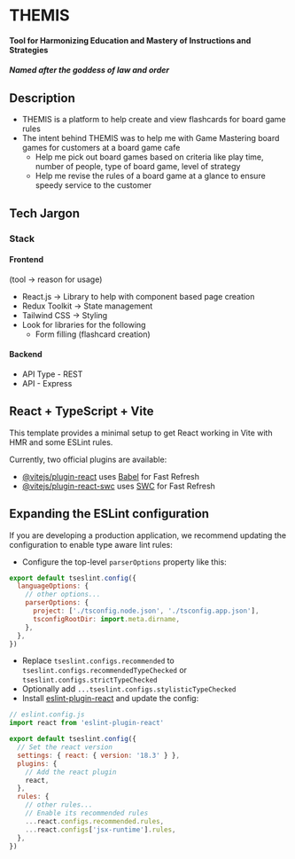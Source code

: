 # THEMIS
#### Tool for Harmonizing Education and Mastery of Instructions and Strategies
##### Named after the goddess of law and order

## Description
- THEMIS is a platform to help create and view flashcards for board game rules
- The intent behind THEMIS was to help me with Game Mastering board games for customers at a board game cafe
    - Help me pick out board games based on criteria like play time, number of people, type of board game, level of strategy
    - Help me revise the rules of a board game at a glance to ensure speedy service to the customer


## Tech Jargon

### Stack
#### Frontend
(tool -> reason for usage)
- React.js -> Library to help with component based page creation
- Redux Toolkit -> State management
- Tailwind CSS -> Styling
- Look for libraries for the following
    - Form filling (flashcard creation)

#### Backend
- API Type - REST
- API - Express


## React + TypeScript + Vite

This template provides a minimal setup to get React working in Vite with HMR and some ESLint rules.

Currently, two official plugins are available:

- [@vitejs/plugin-react](https://github.com/vitejs/vite-plugin-react/blob/main/packages/plugin-react/README.md) uses [Babel](https://babeljs.io/) for Fast Refresh
- [@vitejs/plugin-react-swc](https://github.com/vitejs/vite-plugin-react-swc) uses [SWC](https://swc.rs/) for Fast Refresh

## Expanding the ESLint configuration

If you are developing a production application, we recommend updating the configuration to enable type aware lint rules:

- Configure the top-level `parserOptions` property like this:

```js
export default tseslint.config({
  languageOptions: {
    // other options...
    parserOptions: {
      project: ['./tsconfig.node.json', './tsconfig.app.json'],
      tsconfigRootDir: import.meta.dirname,
    },
  },                                
})
```

- Replace `tseslint.configs.recommended` to `tseslint.configs.recommendedTypeChecked` or `tseslint.configs.strictTypeChecked`
- Optionally add `...tseslint.configs.stylisticTypeChecked`
- Install [eslint-plugin-react](https://github.com/jsx-eslint/eslint-plugin-react) and update the config:

```js
// eslint.config.js
import react from 'eslint-plugin-react'

export default tseslint.config({
  // Set the react version
  settings: { react: { version: '18.3' } },
  plugins: {
    // Add the react plugin
    react,
  },
  rules: {
    // other rules...
    // Enable its recommended rules
    ...react.configs.recommended.rules,
    ...react.configs['jsx-runtime'].rules,
  },
})
```
